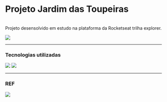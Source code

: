 # Projeto Jardim das Toupeiras

<br>Projeto desensolvido em estudo na plataforma da Rocketseat trilha explorer.</br>

<a href="https://www.rocketseat.com.br/" target="_blank"><img src="https://i.imgur.com/nz0kFS8.jpg"></a>
<hr>

### Tecnologias utilizadas 
  <img src="https://img.shields.io/badge/HTML5-E34F26?style=for-the-badge&logo=html5&logoColor=white"> <img src="https://img.shields.io/badge/CSS3-1572B6?style=for-the-badge&logo=css3&logoColor=white">
  <hr>

### REF
<img src="https://i.imgur.com/WZsjOdY.png">
